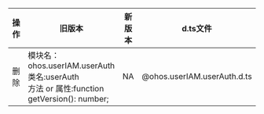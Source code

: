 | 操作 | 旧版本 | 新版本 | d.ts文件 |
| ---- | ------ | ------ | -------- |
|删除|模块名：ohos.userIAM.userAuth<br>类名:userAuth<br>方法 or 属性:function getVersion(): number;|NA|@ohos.userIAM.userAuth.d.ts|

